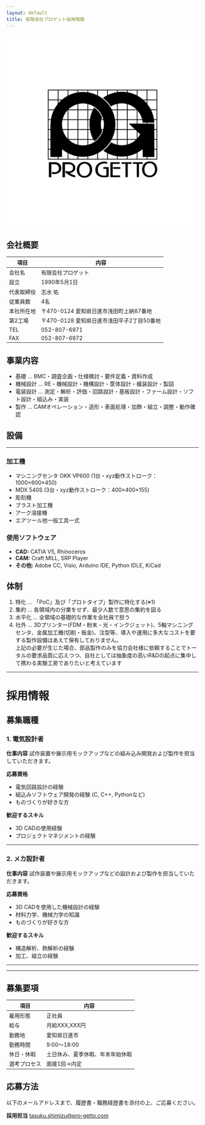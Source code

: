 ```yaml
---
layout: default
title: 有限会社プロゲット採用情報
---
```


![PRO GETTO LOGO](image/PRO_GETTO_LOGO.png)

## 会社概要

| 項目 | 内容 |
| --- | --- |
| 会社名 | 有限会社プロゲット |
| 設立 | 1990年5月1日 |
| 代表取締役 | 志水 佑 |
| 従業員数 | 4名 |
| 本社所在地 | 〒470-0124 愛知県日進市浅田町上納87番地 |
| 第2工場 | 〒470-0128 愛知県日進市浅田平子2丁目50番地 |
| TEL | 052-807-6971 |
| FAX | 052-807-6972 |

## 事業内容
- 基礎 … BMC・調査企画・仕様検討・要件定義・資料作成
- 機械設計 … RE・機械設計・機構設計・筐体設計・艤装設計・製図
- 電装設計 … 測定・解析・評価・回路設計・基板設計・ファーム設計・ソフト設計・組込み・実装
- 製作 … CAMオペレーション・造形・表面処理・加飾・組立・調整・動作確認

## 設備

---

### 加工機
- マシニングセンタ OKK VP600 (1台・xyz動作ストローク：1000×600×450)
- MDX 540S (3台・xyz動作ストローク：400×400×155)
- 彫刻機
- ブラスト加工機
- アーク溶接機
- エアツール他一般工具一式

### 使用ソフトウェア
- **CAD:** CATIA V5, Rhinoceros
- **CAM:** Craft MILL, SRP Player
- **その他:** Adobe CC, Visio, Arduino IDE, Python IDLE, KiCad

## 体制
1. 特化 … 「PoC」及び「プロトタイプ」製作に特化する(※1)
1. 集約 … 各領域内の分業をせず、最少人数で意思の集約を図る
1. 水平化 … 全領域の基礎的な作業を全社員で担う
1. 社外 … 3Dプリンター(FDM・粉末・光・インクジェット)、5軸マシニングセンタ、金属加工機(切削・板金)、注型等、導入や運用に多大なコストを要する製作設備はあえて保有しておりません。  
上記の必要が生じた場合、部品製作のみを協力会社様に依頼することでトータルの要求品質に応えつつ、自社としては抽象度の高いR&Dの起点に集中して携わる実験工房でありたいと考えています

---

# 採用情報

## 募集職種

### 1. 電気設計者

**仕事内容**
試作装置や展示用モックアップなどの組み込み開発および製作を担当していただきます。

**応募資格**
- 電気回路設計の経験
- 組込みソフトウェア開発の経験 (C, C++, Pythonなど)
- ものづくりが好きな方

**歓迎するスキル**
- 3D CADの使用経験
- プロジェクトマネジメントの経験

---

### 2. メカ設計者

**仕事内容**
試作装置や展示用モックアップなどの設計および製作を担当していただきます。

**応募資格**
- 3D CADを使用した機械設計の経験
- 材料力学、機械力学の知識
- ものづくりが好きな方

**歓迎するスキル**
- 構造解析、熱解析の経験
- 加工、組立の経験

---
---

## 募集要項

| 項目 | 内容 |
| --- | --- |
| 雇用形態 | 正社員 |
| 給与 | 月給XXX,XXX円 |
| 勤務地 | 愛知県日進市 |
| 勤務時間 | 9:00～18:00 |
| 休日・休暇 | 土日休み、夏季休暇、年末年始休暇 |
| 選考プロセス | 面接1回→内定 |

## 応募方法

以下のメールアドレスまで、履歴書・職務経歴書を添付の上、ご応募ください。

**採用担当**
tasuku.shimizu@pro-getto.com
